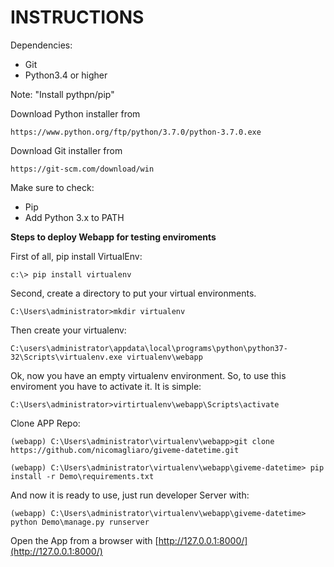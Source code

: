 # INSTRUCTIONS

Dependencies:
  - Git
  - Python3.4 or higher
  
Note: "Install pythpn/pip"

Download Python installer from 
```
https://www.python.org/ftp/python/3.7.0/python-3.7.0.exe
```

Download Git installer from
```
https://git-scm.com/download/win
```

Make sure to check:
 - Pip
 - Add Python 3.x to PATH 

**Steps to deploy Webapp for testing enviroments** 

First of all, pip install VirtualEnv:
```
c:\> pip install virtualenv
``` 

Second, create a directory to put your virtual environments.

```
C:\Users\administrator>mkdir virtualenv
```
Then create your virtualenv:

```
C:\users\administrator\appdata\local\programs\python\python37-32\Scripts\virtualenv.exe virtualenv\webapp
```
Ok, now you have an empty virtualenv environment.
So, to use this enviroment you have to activate it. It is simple:

```
C:\Users\administrator>virtirtualenv\webapp\Scripts\activate
```

Clone APP Repo:

```
(webapp) C:\Users\administrator\virtualenv\webapp>git clone https://github.com/nicomagliaro/giveme-datetime.git

(webapp) C:\Users\administrator\virtualenv\webapp\giveme-datetime> pip install -r Demo\requirements.txt
```
And now it is ready to use, just run developer Server with:

```
(webapp) C:\Users\administrator\virtualenv\webapp\giveme-datetime> python Demo\manage.py runserver
```

Open the App from a browser with [http://127.0.0.1:8000/](http://127.0.0.1:8000/)